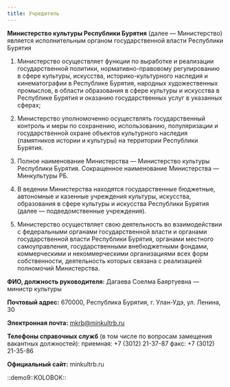 ```yaml
---
title: Учредитель
---
```


**Министерство культуры Республики Бурятия** (далее — Министерство) является исполнительным органом государственной власти Республики Бурятия

1. Министерство осуществляет функции по выработке и реализации государственной политики, нормативно-правовому регулированию в сфере культуры, искусства, историко-культурного наследия и кинематографии в Республике Бурятия, народных художественных промыслов, в области образования в сфере культуры и искусства в Республике Бурятия и оказанию государственных услуг в указанных сферах;

2. Министерство уполномоченно осуществлять государственный контроль и меры по сохранению, использованию, популяризации и государственной охране объектов культурного наследия (памятников истории и культуры) на территории Республики Бурятия.

3. Полное наименование Министерства — Министерство культуры Республики Бурятия.
Сокращенное наименование Министерства — Минкультуры РБ.

4. В ведении Министерства находятся государственные бюджетные, автономные и казенные учреждения культуры, искусства, образования в сфере культуры и искусства Республики Бурятия (далее — подведомственные учреждения).

5. Министерство осуществляет свою деятельность во взаимодействии с федеральными органами государственной власти и органами государственной власти Республики Бурятия, органами местного самоуправления, государственными внебюджетными фондами, коммерческими и некоммерческими организациями всех форм собственности, деятельность которых связана с реализацией полномочий Министерства.

**ФИО, должность руководителя:**
Дагаева Соелма Баяртуевна — министр культуры

**Почтовый адрес:**
670000, Республика Бурятия, г. Улан-Удэ, ул. Ленина, 30

**Электронная почта:**
mkrb@minkultrb.ru

**Телефоны справочных служб**
(в том числе по вопросам замещения вакантных должностей):
приемная: +7 (3012) 21-37-87
факс: +7 (3012) 21-35-86
 
**Официальный сайт:**
minkultrb.ru

 
::demo9::KOLOBOK::



